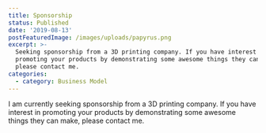 ```yaml
---
title: Sponsorship
status: Published
date: '2019-08-13'
postFeaturedImage: /images/uploads/papyrus.png
excerpt: >-
  Seeking sponsorship from a 3D printing company. If you have interest in
  promoting your products by demonstrating some awesome things they can make,
  please contact me.
categories:
  - category: Business Model
---
```

I am currently seeking sponsorship from a 3D printing company. If you have interest in promoting your products by demonstrating some awesome things they can make, please contact me.
